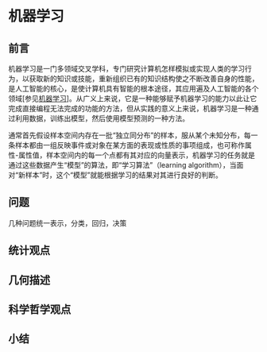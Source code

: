 <!--
  Copyright (c) 2018, Xin YUAN, courses of Zhejiang University
  All rights reserved.

  This program is free software; you can redistribute it and/or
  modify it under the terms of the 2-Clause BSD License.

  Author contact information:
    yxxinyuan@zju.edu.cn
-->

# 机器学习

## 前言
机器学习是一门多领域交叉学科，专门研究计算机怎样模拟或实现人类的学习行为，以获取新的知识或技能，重新组织已有的知识结构使之不断改善自身的性能，是人工智能的核心，是使计算机具有智能的根本途径，其应用遍及人工智能的各个领域[参见[机器学习](https://baike.baidu.com/item/%E6%9C%BA%E5%99%A8%E5%AD%A6%E4%B9%A0/217599?fr=aladdin)]。从广义上来说，它是一种能够赋予机器学习的能力以此让它完成直接编程无法完成的功能的方法，但从实践的意义上来说，机器学习是一种通过利用数据，训练出模型，然后使用模型预测的一种方法。

通常首先假设样本空间内存在一批“独立同分布”的样本，服从某个未知分布，每一条样本都由一组反映事件或对象在某方面的表现或性质的事项组成，也可称作属性-属性值，样本空间内的每一个点都有其对应的向量表示，机器学习的任务就是通过这些数据产生“模型”的算法，即“学习算法”（learning algorithm），当面对“新样本”时，这个“模型”就能根据学习的结果对其进行良好的判断。

## 问题

几种问题统一表示，分类，回归，决策

## 统计观点

## 几何描述

## 科学哲学观点

## 小结

